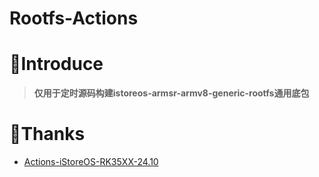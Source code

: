 # Rootfs-Actions

# 🤔Introduce
> **仅用于定时源码构建istoreos-armsr-armv8-generic-rootfs通用底包**

# 🙏Thanks
- [Actions-iStoreOS-RK35XX-24.10](https://github.com/xiaomeng9597/Actions-iStoreOS-RK35XX-24.10)
